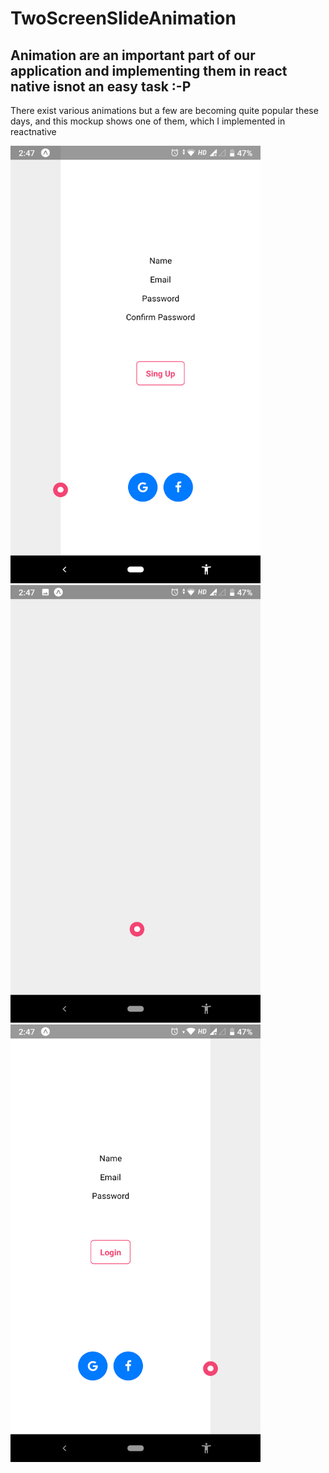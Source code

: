 # TwoScreenSlideAnimation

<H2>
Animation are an important part of our application and implementing them in react native isnot an easy task :-P
</H2>

<p> There exist various animations but a few are becoming quite popular these days, and this mockup shows one of them, which I implemented in reactnative </p>

<img src="./screenshorts/right.png"  height="700" width="400" alt="scrren right" />
<img src="./screenshorts/intermediate.png"  height="700" width="400" alt="scrren" />
<img src="./screenshorts/left.png"  height="700" width="400" alt="scrren left" />
